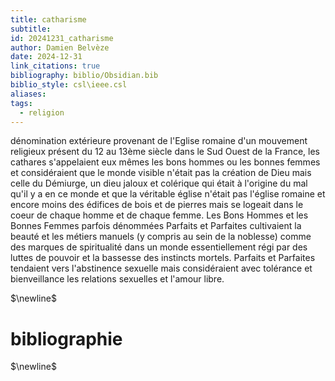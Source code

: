 ```yaml
---
title: catharisme
subtitle: 
id: 20241231_catharisme
author: Damien Belvèze
date: 2024-12-31
link_citations: true
bibliography: biblio/Obsidian.bib
biblio_style: csl\ieee.csl
aliases: 
tags:
  - religion
---
```

dénomination extérieure provenant de l'Eglise romaine d'un mouvement religieux présent du 12 au 13ème siècle dans le Sud Ouest de la France, les cathares s'appelaient eux mêmes les bons hommes ou les bonnes femmes et considéraient que le monde visible n'était pas la création de Dieu mais celle du Démiurge, un dieu jaloux et colérique qui était à l'origine du mal qu'il y a en ce monde et que la véritable église n'était pas l'église romaine et encore moins des édifices de bois et de pierres mais se logeait dans le coeur de chaque homme et de chaque femme. 
Les Bons Hommes et les Bonnes Femmes parfois dénommées Parfaits et Parfaites cultivaient la beauté et les métiers manuels (y compris au sein de la noblesse) comme des marques de spiritualité dans un monde essentiellement régi par des luttes de pouvoir et la bassesse des instincts mortels. 
Parfaits et Parfaites tendaient vers l'abstinence sexuelle mais considéraient avec tolérance et bienveillance les relations sexuelles et l'amour libre. 


$\newline$
# bibliographie
$\newline$






